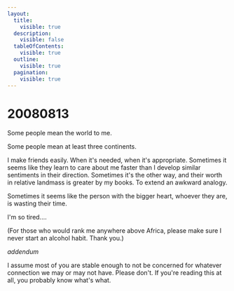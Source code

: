 ```yaml
---
layout:
  title:
    visible: true
  description:
    visible: false
  tableOfContents:
    visible: true
  outline:
    visible: true
  pagination:
    visible: true
---
```


# 20080813

Some people mean the world to me.

Some people mean at least three continents.

I make friends easily. When it's needed, when it's appropriate. Sometimes it seems like they learn to care about me faster than I develop similar sentiments in their direction. Sometimes it's the other way, and their worth in relative landmass is greater by my books. To extend an awkward analogy.

Sometimes it seems like the person with the bigger heart, whoever they are, is wasting their time.

I'm so tired....

(For those who would rank me anywhere above Africa, please make sure I never start an alcohol habit. Thank you.)

_addendum_

I assume most of you are stable enough to not be concerned for whatever connection we may or may not have. Please don't. If you're reading this at all, you probably know what's what.
